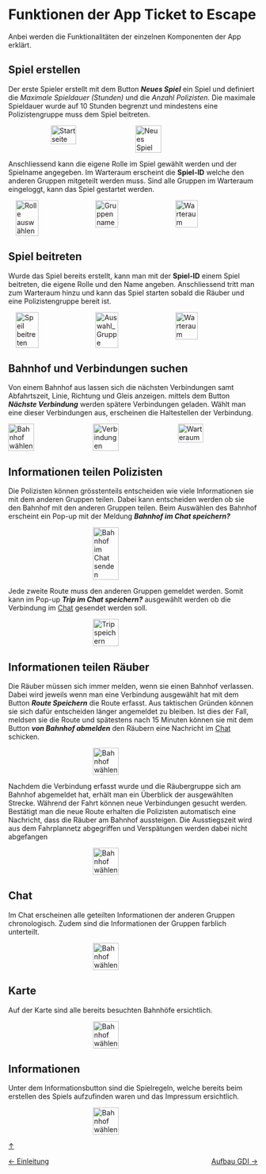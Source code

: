 # Funktionen der App Ticket to Escape

Anbei werden die Funktionalitäten der einzelnen Komponenten der App erklärt. 

## Spiel erstellen 
Der erste Spieler erstellt mit dem Button ***Neues Spiel*** ein Spiel und definiert die *Maximale Spieldauer (Stunden)* und die *Anzahl Polizisten*. Die maximale Spieldauer wurde auf 10 Stunden begrenzt und mindestens eine Polizistengruppe muss dem Spiel beitreten. 

<p style="display: flex; justify-content:center; gap: 10px;">
  <img src="Bilder/01_Startseite.png" alt="Startseite" style="width: 32%;">
  <img src="Bilder/02_Neues_Spiel.png" alt="Neues Spiel" style="width: 32%;">
</p>

Anschliessend kann die eigene Rolle im Spiel gewählt werden und der Spielname angegeben. Im Warteraum erscheint die **Spiel-ID** welche den anderen Gruppen mitgeteilt werden muss. Sind alle Gruppen im Warteraum eingeloggt, kann das Spiel gestartet werden. 


<p style="display: flex; justify-content:center; gap: 10px;">
  <img src="Bilder/03_Rolle_Auswahl.png" alt="Rolle auswählen" style="width: 30%;">
  <img src="Bilder/04_Gruppen_Name.png" alt="Gruppenname" style="width: 30%;">
    <img src="Bilder/05_Warteliste.png" alt="Warteraum" style="width: 30%;">
</p>

## Spiel beitreten 
Wurde das Spiel bereits erstellt, kann man mit der
**Spiel-ID** einem Spiel beitreten, die eigene Rolle und den Name angeben. Anschliessend tritt man zum Warteraum hinzu und kann das Spiel starten sobald die Räuber und eine Polizistengruppe bereit ist.

<p style="display: flex; justify-content:center; gap: 10px;">
  <img src="Bilder/21_Speil_beitreten.png" alt="Speil beitreten" style="width: 30%;">
  <img src="Bilder/22_Auswahl_Bahnhof.png" alt="Auswahl_Gruppe" style="width: 30%;">
    <img src="Bilder/23_Warteliste.png" alt="Warteraum" style="width: 30%;">
</p>

## Bahnhof und Verbindungen suchen 
Von einem Bahnhof aus lassen sich die nächsten Verbindungen samt Abfahrtszeit, Linie, Richtung und Gleis anzeigen. mittels  dem Button ***Nächste Verbindung*** werden spätere Verbindungen geladen. Wählt man eine dieser Verbindungen aus, erscheinen die Haltestellen der Verbindung. 

<p style="display: flex; justify-content:center; gap: 10px;">
  <img src="Bilder/11_Startbahnhof.png" alt="Bahnhof wählen" style="width: 32%;">
  <img src="Bilder/12_Verbindungen.png" alt="Verbindungen" style="width: 32%;">
    <img src="Bilder/13_Detail_Verbindung.png" alt="Warteraum" style="width: 32%;">
</p>

## Informationen teilen Polizisten 
Die Polizisten können grösstenteils entscheiden wie viele Informationen sie mit dem anderen Gruppen teilen. Dabei kann entscheiden werden ob sie den Bahnhof mit den anderen Gruppen teilen. Beim Auswählen des Bahnhof erscheint ein Pop-up mit der Meldung ***Bahnhof im Chat speichern?***

<p style="display: flex; flex; justify-content:center;gap: 10px;">
  <img src="Bilder/25_Bahnhof_im_Chat_Senden.png" alt="Bahnhof im Chat senden" style="width: 32%;">
</p>

Jede zweite Route muss den anderen Gruppen gemeldet werden. Somit kann im Pop-up ***Trip im Chat speichern?*** ausgewählt werden ob die Verbindung im [Chat](##Chat) gesendet werden soll.

<p style="display: flex; justify-content:center;gap: 10px;">
  <img src="Bilder/26_Trip_Speichern.png" alt="Trip speichern" style="width: 32%;">
</p>

## Informationen teilen Räuber
Die Räuber müssen sich immer melden, wenn sie einen Bahnhof verlassen. Dabei wird jeweils wenn man eine Verbindung ausgewählt hat mit dem Button ***Route Speichern*** die Route erfasst. Aus taktischen Gründen können sie sich dafür entscheiden länger angemeldet zu bleiben. Ist dies der Fall, meldsen sie die Route und spätestens nach 15 Minuten können sie mit dem Button ***von Bahnhof abmelden*** den Räubern eine Nachricht im [Chat](##Chat) schicken. 

<p style="display: flex; justify-content:center;gap: 10px;">
  <img src="Bilder/14_Von_Bahnhof_abmelden.png" alt="Bahnhof wählen" style="width: 32%;">
</p>

Nachdem die Verbindung erfasst wurde und die Räubergruppe sich am Bahnhof abgemeldet hat, erhält man ein Überblick der ausgewählten Strecke. Während der Fahrt können neue Verbindungen gesucht werden. Bestätigt man die neue Route erhalten die Polizisten automatisch eine Nachricht, dass die Räuber am Bahnhof aussteigen. Die Ausstiegszeit wird aus dem Fahrplannetz abgegriffen und Verspätungen werden dabei nicht abgefangen

<p style="display: flex; justify-content:center;gap: 10px;">
  <img src="Bilder/15_Nächste_Verbindung.png" alt="Bahnhof wählen" style="width: 32%;">
</p>

## Chat
Im Chat erscheinen alle geteilten Informationen der anderen Gruppen chronologisch. Zudem sind die Informationen der Gruppen farblich unterteilt.

<p style="display: flex; justify-content:center;gap: 10px;">
  <img src="Bilder/24_Chat.png" alt="Bahnhof wählen" style="width: 32%;">
</p>

## Karte
Auf der Karte sind alle bereits besuchten Bahnhöfe ersichtlich. 

<p style="display: flex; justify-content:center;gap: 10px;">
  <img src="Bilder/27_Karte.png" alt="Bahnhof wählen" style="width: 32%;">
</p>


## Informationen
Unter dem Informationsbutton sind die Spielregeln, welche bereits beim erstellen des Spiels aufzufinden waren und das Impressum ersichtlich. 

<p style="display: flex; justify-content:center;gap: 10px;">
  <img src="Bilder/Spielregeln.png" alt="Bahnhof wählen" style="width: 32%;">
</p>

[↑](#top)


<div style="display: flex; justify-content: space-between;">
  <div>
    <a href="einleitung.html">← Einleitung</a>
  </div>
  <div>
    <a href="aufbauGDI.html">Aufbau GDI →</a>
  </div>
</div>